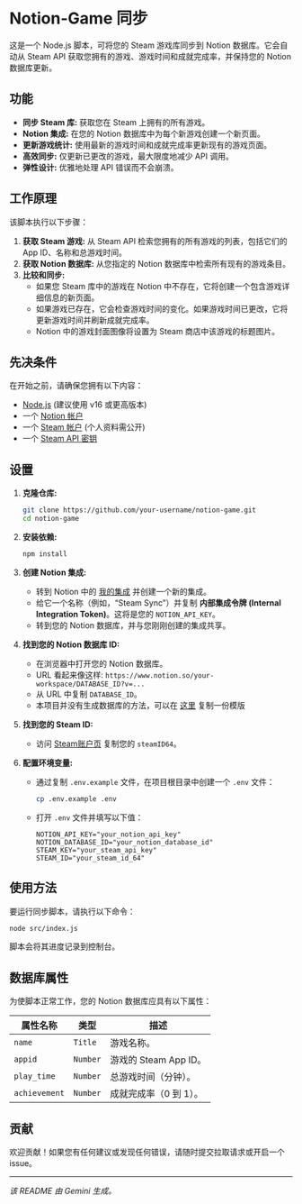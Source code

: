 # Notion-Game 同步

这是一个 Node.js 脚本，可将您的 Steam 游戏库同步到 Notion 数据库。它会自动从 Steam API 获取您拥有的游戏、游戏时间和成就完成率，并保持您的 Notion 数据库更新。

## 功能

- **同步 Steam 库:** 获取您在 Steam 上拥有的所有游戏。
- **Notion 集成:** 在您的 Notion 数据库中为每个新游戏创建一个新页面。
- **更新游戏统计:** 使用最新的游戏时间和成就完成率更新现有的游戏页面。
- **高效同步:** 仅更新已更改的游戏，最大限度地减少 API 调用。
- **弹性设计:** 优雅地处理 API 错误而不会崩溃。

## 工作原理

该脚本执行以下步骤：

1.  **获取 Steam 游戏:** 从 Steam API 检索您拥有的所有游戏的列表，包括它们的 App ID、名称和总游戏时间。
2.  **获取 Notion 数据库:** 从您指定的 Notion 数据库中检索所有现有的游戏条目。
3.  **比较和同步:**
    *   如果您 Steam 库中的游戏在 Notion 中不存在，它将创建一个包含游戏详细信息的新页面。
    *   如果游戏已存在，它会检查游戏时间的变化。如果游戏时间已更改，它将更新游戏时间并刷新成就完成率。
    *   Notion 中的游戏封面图像将设置为 Steam 商店中该游戏的标题图片。

## 先决条件

在开始之前，请确保您拥有以下内容：

-   [Node.js](https://nodejs.org/) (建议使用 v16 或更高版本)
-   一个 [Notion 帐户](https://www.notion.so/)
-   一个 [Steam 帐户](https://store.steampowered.com/) (个人资料需公开)
-   一个 [Steam API 密钥](https://steamcommunity.com/dev/apikey)

## 设置

1.  **克隆仓库:**
    ```bash
    git clone https://github.com/your-username/notion-game.git
    cd notion-game
    ```

2.  **安装依赖:**
    ```bash
    npm install
    ```

3.  **创建 Notion 集成:**
    *   转到 Notion 中的 [我的集成](https://www.notion.so/my-integrations) 并创建一个新的集成。
    *   给它一个名称（例如，“Steam Sync”）并复制 **内部集成令牌 (Internal Integration Token)**。这将是您的 `NOTION_API_KEY`。
    *   转到您的 Notion 数据库，并与您刚刚创建的集成共享。

4.  **找到您的 Notion 数据库 ID:**
    *   在浏览器中打开您的 Notion 数据库。
    *   URL 看起来像这样: `https://www.notion.so/your-workspace/DATABASE_ID?v=...`
    *   从 URL 中复制 `DATABASE_ID`。
    *   本项目并没有生成数据库的方法，可以在 [这里](https://www.notion.so/yuecheng/245e106bbeb18007b8ddca60e5540373?v=245e106bbeb18126b268000cc1e83359&source=copy_link) 复制一份模版

5.  **找到您的 Steam ID:**
    *   访问 [Steam账户页](https://store.steampowered.com/account/) 复制您的 `steamID64`。

6.  **配置环境变量:**
    *   通过复制 `.env.example` 文件，在项目根目录中创建一个 `.env` 文件：
        ```bash
        cp .env.example .env
        ```
    *   打开 `.env` 文件并填写以下值：
        ```
        NOTION_API_KEY="your_notion_api_key"
        NOTION_DATABASE_ID="your_notion_database_id"
        STEAM_KEY="your_steam_api_key"
        STEAM_ID="your_steam_id_64"
        ```

## 使用方法

要运行同步脚本，请执行以下命令：

```bash
node src/index.js
```

脚本会将其进度记录到控制台。

## 数据库属性

为使脚本正常工作，您的 Notion 数据库应具有以下属性：

| 属性名称 | 类型 | 描述 |
| --- | --- | --- |
| `name` | `Title` | 游戏名称。 |
| `appid` | `Number` | 游戏的 Steam App ID。 |
| `play_time` | `Number` | 总游戏时间（分钟）。 |
| `achievement` | `Number` | 成就完成率（0 到 1）。 |

## 贡献

欢迎贡献！如果您有任何建议或发现任何错误，请随时提交拉取请求或开启一个 issue。

---
*该 README 由 Gemini 生成。*
